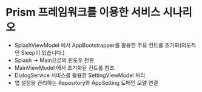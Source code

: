 # Prism 프레임워크를 이용한 서비스 시나리오
- SplashViewModel 에서 AppBootstrapper를 활용한 주요 컨트롤 초기화(의도적인 Sleep이 있습니다.)
- Splash → Main으로의 윈도우 전환
- MainViewModel 에서 초기화된 컨트롤 참조
- DialogService 서비스를 활용한 SettingViewModel 처리
- 앱 설정을 관리하는 Repository와 AppSetting 도메인 모델 연결